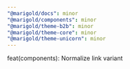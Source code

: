 ```yaml
---
"@marigold/docs": minor
"@marigold/components": minor
"@marigold/theme-b2b": minor
"@marigold/theme-core": minor
"@marigold/theme-unicorn": minor
---
```


feat(components): Normalize link variant
